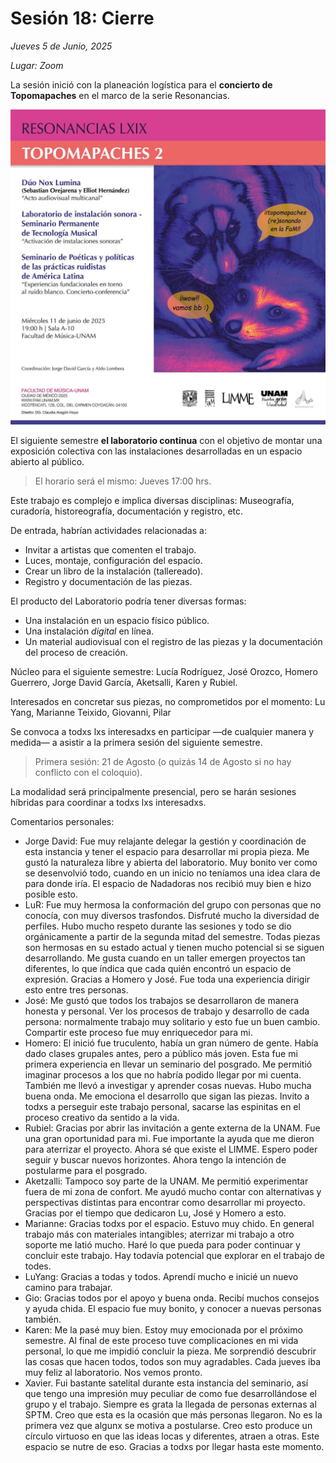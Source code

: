 # Sesión 18: Cierre

_Jueves 5 de Junio, 2025_

_Lugar: Zoom_

La sesión inició con la planeación logística para el **concierto de Topomapaches**
en el marco de la serie Resonancias.

![Cartel del concierto de Topomapaches 2](../img/sesion18/topomapaches2.jpeg)

El siguiente semestre **el laboratorio continua**
con el objetivo de montar una exposición colectiva con las
instalaciones desarrolladas en un espacio abierto al público.

> El horario será el mismo: Jueves 17:00 hrs.

Este trabajo es complejo e implica diversas disciplinas:
Museografía, curadoría, historeografía, documentación y registro, etc.

De entrada, habrían actividades relacionadas a:

* Invitar a artistas que comenten el trabajo.
* Luces, montaje, configuración del espacio.
* Crear un libro de la instalación (tallereado).
* Registro y documentación de las piezas.

El producto del Laboratorio podría tener diversas formas:

* Una instalación en un espacio físico público.
* Una instalación _digital_ en línea.
* Un material audiovisual con el registro de las piezas y la documentación
del proceso de creación.


Núcleo para el siguiente semestre:
Lucía Rodríguez, José Orozco, Homero Guerrero, Jorge David García,
Aketsalli, Karen y Rubiel.

Interesados en concretar sus piezas, no comprometidos por el momento:
Lu Yang, Marianne Teixido, Giovanni, Pilar

Se convoca a todxs lxs interesadxs en participar —de cualquier manera y medida—
a asistir a la primera sesión del siguiente semestre.

> Primera sesión: 21 de Agosto
> (o quizás 14 de Agosto si no hay conflicto con el coloquio).

La modalidad será principalmente presencial, pero se harán sesiones híbridas
para coordinar a todxs lxs interesadxs.


Comentarios personales:

- Jorge David: Fue muy relajante delegar la gestión y coordinación de esta instancia y
tener el espacio para desarrollar mi propia pieza. Me gustó la naturaleza libre y
abierta del laboratorio. Muy bonito ver como se desenvolvió todo, cuando en un inicio
no teníamos una idea clara de para donde iría. El espacio de Nadadoras nos recibió
muy bien e hizo posible esto.
- LuR: Fue muy hermosa la conformación del grupo con personas que
no conocía, con muy diversos trasfondos. Disfruté mucho la diversidad de perfiles.
Hubo mucho respeto durante las sesiones y todo se dio orgánicamente a partir de la
segunda mitad del semestre. Todas piezas son hermosas en su estado actual y tienen
mucho potencial si se siguen desarrollando. Me gusta cuando en un taller emergen
proyectos tan diferentes, lo que índica que cada quién encontró un espacio de expresión.
Gracias a Homero y José. Fue toda una experiencia dirigir esto entre tres personas.
- José: Me gustó que todos los trabajos se desarrollaron de manera honesta
y personal. Ver los procesos de trabajo y desarrollo de cada persona: normalmente
trabajo muy solitario y esto fue un buen cambio. Compartir este proceso fue muy
enriquecedor para mi.
- Homero: El inició fue truculento, había un gran número de gente.
Había dado clases grupales antes, pero a público más joven. Esta fue mi primera
experiencia en llevar un seminario del posgrado. Me permitió imaginar procesos a
los que no habría podido llegar por mi cuenta. También me llevó a investigar y aprender
cosas nuevas. Hubo mucha buena onda. Me emociona el desarrollo que sigan las piezas. Invito a todxs a perseguir este trabajo personal, sacarse las espinitas en el proceso
creativo da sentido a la vida.
- Rubiel: Gracias por abrir las invitación a gente externa de la UNAM. Fue
una gran oportunidad para mi. Fue importante la ayuda que me dieron para aterrizar
el proyecto. Ahora sé que existe el LIMME. Espero poder seguir y buscar nuevos horizontes. Ahora tengo la intención de postularme para el posgrado.
- Aketzalli: Tampoco soy parte de la UNAM. Me permitió experimentar fuera de mi zona
de confort. Me ayudó mucho contar con alternativas y perspectivas distintas para
encontrar como desarrollar mi proyecto. Gracias por el tiempo que dedicaron Lu, José y Homero a esto.
- Marianne: Gracias todxs por el espacio. Estuvo muy chido. En general trabajo más
con materiales intangibles; aterrizar mi trabajo a otro soporte me latió mucho.
Haré lo que pueda para poder continuar y concluir este trabajo. Hay todavía potencial
que explorar en el trabajo de todes.
- LuYang: Gracias a todas y todos. Aprendí mucho e inicié un nuevo camino para trabajar.
- Gio: Gracias todos por el apoyo y buena onda. Recibí muchos consejos y ayuda chida.
El espacio fue muy bonito, y conocer a nuevas personas también.
- Karen: Me la pasé muy bien. Estoy muy emocionada por el próximo semestre. Al final
de este proceso tuve complicaciones en mi vida personal, lo que me impidió concluir la
pieza. Me sorprendió descubrir las cosas que hacen todos, todos son muy agradables. Cada jueves iba muy feliz al laboratorio. Nos vemos pronto.
- Xavier. Fui bastante satelital durante esta instancia del seminario, así
que tengo una impresión muy peculiar de como fue desarrollándose el grupo y el
trabajo. Siempre es grata la llegada de personas externas al SPTM. Creo que esta
es la ocasión que más personas llegaron. No es la primera vez que algunx se motiva
a postularse. Creo esto produce un círculo virtuoso en que las ideas locas y
diferentes, atraen a otras. Este espacio se nutre de eso. Gracias a todxs por llegar hasta este momento.
